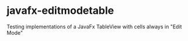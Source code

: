 # javafx-editmodetable
Testing implementations of a JavaFx TableView with cells always in "Edit Mode"
